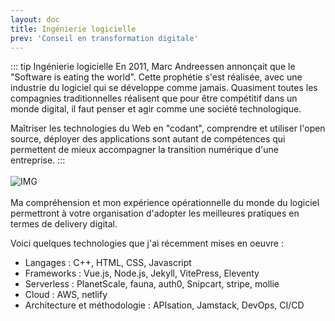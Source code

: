 ```yaml
---
layout: doc
title: Ingénierie logicielle
prev: 'Conseil en transformation digitale'
---
```


::: tip Ingénierie logicielle
En 2011, Marc Andreessen annonçait que le "Software is eating the world". Cette prophétie s'est réalisée, avec une industrie du logiciel qui se développe comme jamais. Quasiment toutes les compagnies traditionnelles réalisent que pour être compétitif dans un monde digital, il faut penser et agir comme une société technologique.

Maîtriser les technologies du Web en "codant", comprendre et utiliser l'open source, déployer des applications sont autant de compétences qui permettent de mieux accompagner la transition numérique d'une entreprise.
:::
<br><br>
![IMG](/assets/img/ingenierie_logicielle.webp "Ingénierie logicielle")
<br><br>
Ma compréhension et mon expérience opérationnelle du monde du logiciel permettront à votre organisation d'adopter les meilleures pratiques en termes de delivery digital.

Voici quelques technologies que j'ai récemment mises en oeuvre :

- Langages : C++, HTML, CSS, Javascript
- Frameworks : Vue.js, Node.js, Jekyll, VitePress, Eleventy
- Serverless : PlanetScale, fauna, auth0, Snipcart, stripe, mollie
- Cloud : AWS, netlify
- Architecture et méthodologie : APIsation, Jamstack, DevOps, CI/CD
